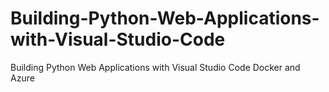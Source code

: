 # Building-Python-Web-Applications-with-Visual-Studio-Code
Building Python Web Applications with Visual Studio Code Docker and Azure
